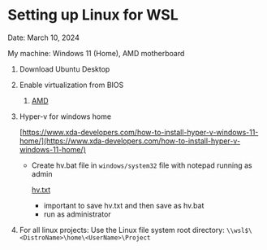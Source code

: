 # Setting up Linux for WSL

Date: March 10, 2024

My machine: Windows 11 (Home), AMD motherboard

1. Download Ubuntu Desktop
2. Enable virtualization from BIOS 
    1. [AMD](https://ourcodeworld.com/articles/read/1283/how-to-enable-amd-virtualization-on-the-aorus-x570-motherboard)
3. Hyper-v for windows home
    
    [https://www.xda-developers.com/how-to-install-hyper-v-windows-11-home/](https://www.xda-developers.com/how-to-install-hyper-v-windows-11-home/)
    
    - Create hv.bat file in `windows/system32` file with notepad running as admin
        
        [hv.txt](Setting%20up%20Linux%20for%20WSL%20a7c3b0a70750461e97703a0fa20ef216/hv.txt)
        
        - important to save hv.txt and then save as hv.bat
        - run as administrator
4. For all linux projects: Use the Linux file system root directory: `\\wsl$\<DistroName>\home\<UserName>\Project`
